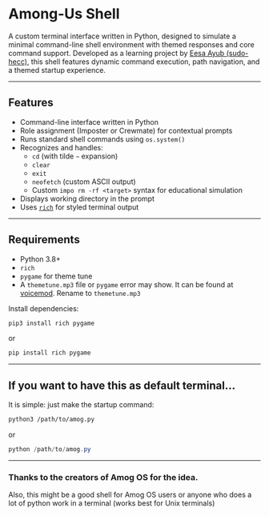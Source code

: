 # Among-Us Shell

A custom terminal interface written in Python, designed to simulate a minimal command-line shell environment with themed responses and core command support. Developed as a learning project by [Eesa Ayub (sudo-hecc)](https://github.com/sudo-hecc), this shell features dynamic command execution, path navigation, and a themed startup experience.

---

## Features

- Command-line interface written in Python
- Role assignment (Imposter or Crewmate) for contextual prompts
- Runs standard shell commands using `os.system()`
- Recognizes and handles:
  - `cd` (with tilde `~` expansion)
  - `clear`
  - `exit`
  - `neofetch` (custom ASCII output)
  - Custom `impo rm -rf <target>` syntax for educational simulation
- Displays working directory in the prompt
- Uses [`rich`](https://github.com/Textualize/rich) for styled terminal output

---

## Requirements

- Python 3.8+
- `rich`
- `pygame` for theme tune
- A `themetune.mp3` file or `pygame` error may show. It can be found at [voicemod](https://tuna.voicemod.net/sound/24225899-3086-47e3-a873-1464e84586cf). Rename to `themetune.mp3`

Install dependencies:

```bash
pip3 install rich pygame
```
or
```powershell
pip install rich pygame
```
---

## If you want to have this as default terminal...
It is simple: just make the startup command:
```bash
python3 /path/to/amog.py
```
or
```powershell
python /path/to/amog.py
```
---

### Thanks to the creators of Amog OS for the idea.
Also, this might be a good shell for Amog OS users or anyone who does a lot of python work in a terminal (works best for Unix terminals)

